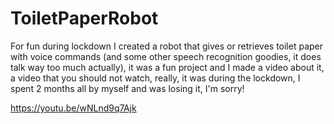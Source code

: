 # ToiletPaperRobot

For fun during lockdown I created a robot that gives or retrieves toilet paper with voice commands (and some other speech recognition goodies, it does talk way too much actually), it was a fun project and I made a video about it, a video that you should not watch, really, it was during the lockdown, I spent 2 months all by myself and was losing it, I'm sorry!

https://youtu.be/wNLnd9q7Ajk
